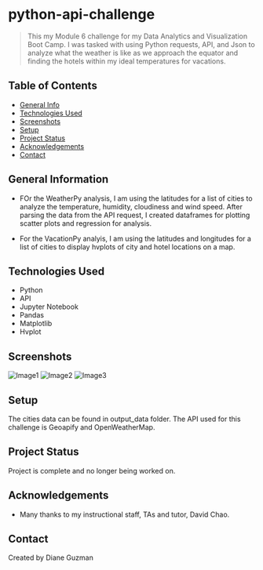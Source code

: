 # python-api-challenge
> This my Module 6 challenge for my Data Analytics and Visualization Boot Camp.  I was tasked with using Python requests,
API, and Json to analyze what the weather is like as we approach the equator and finding the hotels within my ideal 
temperatures for vacations. 


## Table of Contents
* [General Info](#general-information)
* [Technologies Used](#technologies-used)
* [Screenshots](#screenshots)
* [Setup](#setup)
* [Project Status](#project-status)
* [Acknowledgements](#acknowledgements)
* [Contact](#contact)


## General Information
- FOr the WeatherPy analysis, I am using the latitudes for a list of cities to analyze the temperature, humidity, 
cloudiness and wind speed. After parsing the data from the API request, I created dataframes for plotting scatter plots and regression for analysis.

- For the VacationPy analyis, I am using the latitudes and longitudes for a list of cities to display hvplots of city and hotel locations on a map. 


## Technologies Used
- Python
- API
- Jupyter Notebook
- Pandas
- Matplotlib
- Hvplot


## Screenshots
![Image1](https://user-images.githubusercontent.com/117790100/213530746-4c0f31bd-38bc-49e2-b169-a0c403b9983c.png)
![Image2](https://user-images.githubusercontent.com/117790100/213530883-0c23384d-329c-45f7-8aeb-96f522149e9c.png)
![Image3](https://user-images.githubusercontent.com/117790100/213530932-fa54d9dc-c09f-4fc6-8675-581e319b2b01.png)


## Setup
The cities data can be found in output_data folder. The API used for this challenge is Geoapify and OpenWeatherMap.


## Project Status
Project is complete and no longer being worked on.


## Acknowledgements
- Many thanks to my instructional staff, TAs and tutor, David Chao.


## Contact
Created by Diane Guzman
